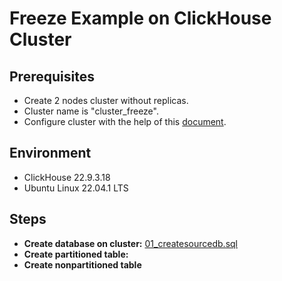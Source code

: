 # Freeze Example on ClickHouse Cluster
## Prerequisites
* Create 2 nodes cluster without replicas.
* Cluster name is "cluster_freeze".
* Configure cluster with the help of this [document](https://clickhouse.com/docs/en/guides/sre/keeper/clickhouse-keeper).

## Environment
* ClickHouse 22.9.3.18
* Ubuntu Linux 22.04.1 LTS

## Steps

* **Create database on cluster:** [01_createsourcedb.sql](https://github.com/emoido/clickhouseFreeze/blob/main/01_createsourcedb.sql)
* **Create partitioned table:** []()
* **Create nonpartitioned table** []()


